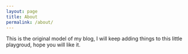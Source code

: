 ```yaml
---
layout: page
title: About
permalink: /about/
---
```


This is the original model of my blog, I will keep adding things to this little playgroud, hope you will like it.

